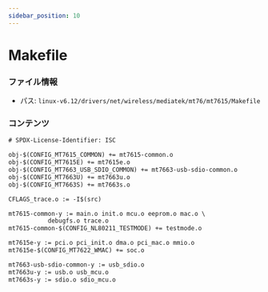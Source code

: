 ```yaml
---
sidebar_position: 10
---
```

# Makefile

### ファイル情報

- パス: `linux-v6.12/drivers/net/wireless/mediatek/mt76/mt7615/Makefile`

### コンテンツ

```txt
# SPDX-License-Identifier: ISC

obj-$(CONFIG_MT7615_COMMON) += mt7615-common.o
obj-$(CONFIG_MT7615E) += mt7615e.o
obj-$(CONFIG_MT7663_USB_SDIO_COMMON) += mt7663-usb-sdio-common.o
obj-$(CONFIG_MT7663U) += mt7663u.o
obj-$(CONFIG_MT7663S) += mt7663s.o

CFLAGS_trace.o := -I$(src)

mt7615-common-y := main.o init.o mcu.o eeprom.o mac.o \
		   debugfs.o trace.o
mt7615-common-$(CONFIG_NL80211_TESTMODE) += testmode.o

mt7615e-y := pci.o pci_init.o dma.o pci_mac.o mmio.o
mt7615e-$(CONFIG_MT7622_WMAC) += soc.o

mt7663-usb-sdio-common-y := usb_sdio.o
mt7663u-y := usb.o usb_mcu.o
mt7663s-y := sdio.o sdio_mcu.o

```
